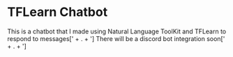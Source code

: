 # TFLearn Chatbot
This is a chatbot that I made using Natural Language ToolKit and TFLearn to respond to messages[' + . + '] There will be a discord bot integration soon[' + . + ']
